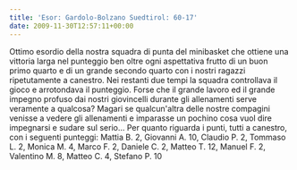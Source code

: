 ```yaml
---
title: 'Esor: Gardolo-Bolzano Suedtirol: 60-17'
date: 2009-11-30T12:57:11+00:00
---
```

Ottimo esordio della nostra squadra di punta del minibasket che ottiene una vittoria larga nel punteggio ben oltre ogni aspettativa frutto di un buon primo quarto e di un grande secondo quarto con i nostri ragazzi ripetutamente a canestro. Nei restanti due tempi la squadra controllava il gioco e arrotondava il punteggio. Forse che il grande lavoro ed il grande impegno profuso dai nostri giovincelli durante gli allenamenti serve veramente a qualcosa? Magari se qualcun'altra delle nostre compagini venisse a vedere gli allenamenti e imparasse un pochino cosa vuol dire impegnarsi e sudare sul serio…
Per quanto riguarda i punti, tutti a canestro, con i seguenti punteggi: Mattia B. 2, Giovanni A. 10, Claudio P. 2, Tommaso L. 2, Monica M. 4, Marco F. 2, Daniele C. 2, Matteo T. 12, Manuel F. 2, Valentino M. 8, Matteo C. 4, Stefano P. 10